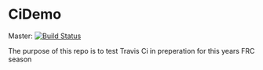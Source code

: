 # CiDemo

Master: [![Build Status](https://api.travis-ci.org/FRC-1294/CiDemo.svg?branch=master)](https://travis-ci.org/FRC-1294/CiDemo)

The purpose of this repo is to test Travis Ci in preperation for this years FRC season
